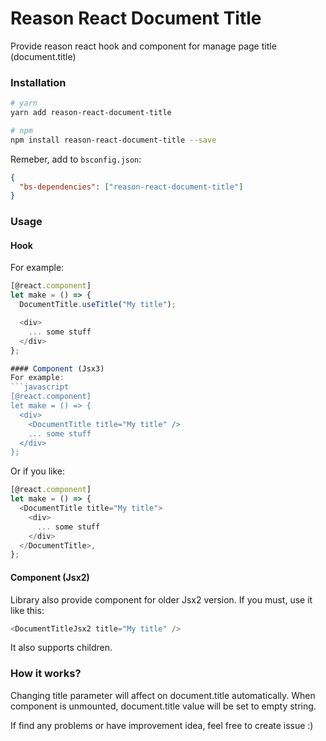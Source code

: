 # Reason React Document Title
Provide reason react hook and component for manage page title (document.title)

### Installation
```sh
# yarn
yarn add reason-react-document-title

# npm
npm install reason-react-document-title --save
```
Remeber, add to `bsconfig.json`:
```json
{
  "bs-dependencies": ["reason-react-document-title"]
}
```

### Usage
#### Hook
For example:
```javascript
[@react.component]
let make = () => {
  DocumentTitle.useTitle("My title");

  <div>
    ... some stuff
  </div>
};

#### Component (Jsx3)
For example:
```javascript
[@react.component]
let make = () => {
  <div>
    <DocumentTitle title="My title" />
    ... some stuff
  </div>
};
```

Or if you like:
```javascript
[@react.component]
let make = () => {
  <DocumentTitle title="My title">
    <div>
      ... some stuff
    </div>
  </DocumentTitle>,
};
```

#### Component (Jsx2)
Library also provide component for older Jsx2 version. If you must, use it like this:
```javascript
<DocumentTitleJsx2 title="My title" />
```
It also supports children.

### How it works?
Changing title parameter will affect on document.title automatically.
When component is unmounted, document.title value will be set to empty string.

If find any problems or have improvement idea, feel free to create issue :)
